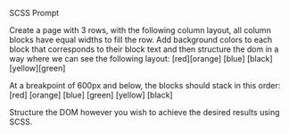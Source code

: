 SCSS Prompt

Create a page with 3 rows, with the following column layout, all column blocks have equal widths to fill the row. Add background colors to each block that corresponds to their block text and then structure the dom in a way where we can see the following layout:
[red][orange]
[blue]
[black][yellow][green]

At a breakpoint of 600px and below, the blocks should stack in this order:
[red]
[orange]
[blue]
[green]
[yellow]
[black]

Structure the DOM however you wish to achieve the desired results using SCSS.